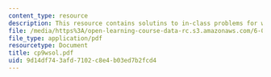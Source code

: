 ```yaml
---
content_type: resource
description: This resource contains solutins to in-class problems for week 9, wednesday.
file: /media/https%3A/open-learning-course-data-rc.s3.amazonaws.com/6-042j-mathematics-for-computer-science-fall-2005/9d14df743afd7102c8e4b03ed7b2fcd4_cp9wsol.pdf
file_type: application/pdf
resourcetype: Document
title: cp9wsol.pdf
uid: 9d14df74-3afd-7102-c8e4-b03ed7b2fcd4
---
```

